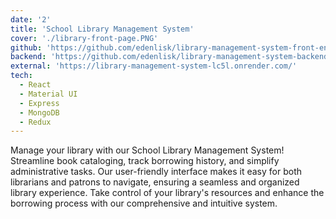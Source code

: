 ```yaml
---
date: '2'
title: 'School Library Management System'
cover: './library-front-page.PNG'
github: 'https://github.com/edenlisk/library-management-system-front-end'
backend: 'https://github.com/edenlisk/library-management-system-backend'
external: 'https://library-management-system-lc5l.onrender.com/'
tech:
  - React
  - Material UI
  - Express
  - MongoDB
  - Redux
---
```


Manage your library with our School Library Management System! Streamline book cataloging, track borrowing history, and simplify administrative tasks. Our user-friendly interface makes it easy for both librarians and patrons to navigate, ensuring a seamless and organized library experience. Take control of your library's resources and enhance the borrowing process with our comprehensive and intuitive system.
